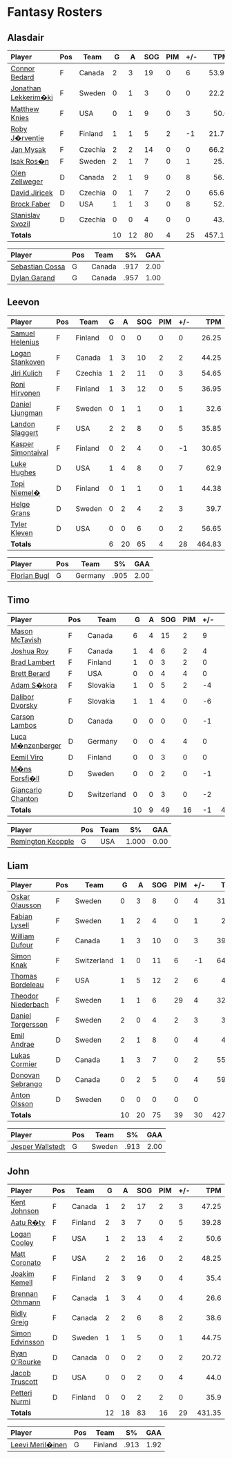 # Fantasy Rosters
## Alasdair
| Player | Pos | Team | G | A | SOG | PIM | +/- | TPM |
| :----- | --- |  --- | - | - | --- | --- | --- | --: |
| [Connor Bedard](https://www.eliteprospects.com/player/535584/connor-bedard) | F |  Canada | 2 | 3 | 19 | 0 | 6 | 53.95 |
| [Jonathan Lekkerim�ki](https://www.eliteprospects.com/player/649220/jonathan-lekkerimaki) | F |  Sweden | 0 | 1 | 3 | 0 | 0 | 22.25 |
| [Matthew Knies](https://www.eliteprospects.com/player/292083/matthew-knies) | F |  USA | 0 | 1 | 9 | 0 | 3 | 50.0 |
| [Roby J�rventie](https://www.eliteprospects.com/player/534236/roby-jarventie) | F |  Finland | 1 | 1 | 5 | 2 | -1 | 21.77 |
| [Jan Mysak](https://www.eliteprospects.com/player/427906/jan-mysak) | F |  Czechia | 2 | 2 | 14 | 0 | 0 | 66.25 |
| [Isak Ros�n](https://www.eliteprospects.com/player/420269/isak-rosen) | F |  Sweden | 2 | 1 | 7 | 0 | 1 | 25.1 |
| [Olen Zellweger](https://www.eliteprospects.com/player/476596/olen-zellweger) | D |  Canada | 2 | 1 | 9 | 0 | 8 | 56.2 |
| [David Jiricek](https://www.eliteprospects.com/player/559522/david-jiricek) | D |  Czechia | 0 | 1 | 7 | 2 | 0 | 65.65 |
| [Brock Faber](https://www.eliteprospects.com/player/558598/brock-faber) | D |  USA | 1 | 1 | 3 | 0 | 8 | 52.3 |
| [Stanislav Svozil](https://www.eliteprospects.com/player/428002/stanislav-svozil) | D |  Czechia | 0 | 0 | 4 | 0 | 0 | 43.7 |
| **Totals** | | | 10 | 12 | 80 | 4 | 25 | 457.17 |

| Player | Pos | Team | S% | GAA |
| :----- | --- |  --- | -- | --: |
| [Sebastian Cossa](https://www.eliteprospects.com/player/476602/sebastian-cossa) | G |  Canada | .917 | 2.00 |
| [Dylan Garand](https://www.eliteprospects.com/player/473852/dylan-garand) | G |  Canada | .957 | 1.00 |
## Leevon
| Player | Pos | Team | G | A | SOG | PIM | +/- | TPM |
| :----- | --- |  --- | - | - | --- | --- | --- | --: |
| [Samuel Helenius](https://www.eliteprospects.com/player/554237/samuel-helenius) | F |  Finland | 0 | 0 | 0 | 0 | 0 | 26.25 |
| [Logan Stankoven](https://www.eliteprospects.com/player/556512/logan-stankoven) | F |  Canada | 1 | 3 | 10 | 2 | 2 | 44.25 |
| [Jiri Kulich](https://www.eliteprospects.com/player/579198/jiri-kulich) | F |  Czechia | 1 | 2 | 11 | 0 | 3 | 54.65 |
| [Roni Hirvonen](https://www.eliteprospects.com/player/448946/roni-hirvonen) | F |  Finland | 1 | 3 | 12 | 0 | 5 | 36.95 |
| [Daniel Ljungman](https://www.eliteprospects.com/player/463647/daniel-ljungman) | F |  Sweden | 0 | 1 | 1 | 0 | 1 | 32.6 |
| [Landon Slaggert](https://www.eliteprospects.com/player/418245/landon-slaggert) | F |  USA | 2 | 2 | 8 | 0 | 5 | 35.85 |
| [Kasper Simontaival](https://www.eliteprospects.com/player/397010/kasper-simontaival) | F |  Finland | 0 | 2 | 4 | 0 | -1 | 30.65 |
| [Luke Hughes](https://www.eliteprospects.com/player/526979/luke-hughes) | D |  USA | 1 | 4 | 8 | 0 | 7 | 62.9 |
| [Topi Niemel�](https://www.eliteprospects.com/player/499424/topi-niemela) | D |  Finland | 0 | 1 | 1 | 0 | 1 | 44.38 |
| [Helge Grans](https://www.eliteprospects.com/player/395302/helge-grans) | D |  Sweden | 0 | 2 | 4 | 2 | 3 | 39.7 |
| [Tyler Kleven](https://www.eliteprospects.com/player/536644/tyler-kleven) | D |  USA | 0 | 0 | 6 | 0 | 2 | 56.65 |
| **Totals** | | | 6 | 20 | 65 | 4 | 28 | 464.83 |

| Player | Pos | Team | S% | GAA |
| :----- | --- |  --- | -- | --: |
| [Florian Bugl](https://www.eliteprospects.com/player/382239/florian-bugl) | G |  Germany | .905 | 2.00 |
## Timo
| Player | Pos | Team | G | A | SOG | PIM | +/- | TPM |
| :----- | --- |  --- | - | - | --- | --- | --- | --: |
| [Mason McTavish](https://www.eliteprospects.com/player/479812/mason-mctavish) | F |  Canada | 6 | 4 | 15 | 2 | 9 | 53.4 |
| [Joshua Roy](https://www.eliteprospects.com/player/483757/joshua-roy) | F |  Canada | 1 | 4 | 6 | 2 | 4 | 55.95 |
| [Brad Lambert](https://www.eliteprospects.com/player/414961/brad-lambert) | F |  Finland | 1 | 0 | 3 | 2 | 0 | 29.05 |
| [Brett Berard](https://www.eliteprospects.com/player/201740/brett-berard) | F |  USA | 0 | 0 | 4 | 4 | 0 | 46.45 |
| [Adam S�kora](https://www.eliteprospects.com/player/527426/adam-sykora) | F |  Slovakia | 1 | 0 | 5 | 2 | -4 | 47.77 |
| [Dalibor Dvorsky](https://www.eliteprospects.com/player/527424/dalibor-dvorsky) | F |  Slovakia | 1 | 1 | 4 | 0 | -6 | 49.28 |
| [Carson Lambos](https://www.eliteprospects.com/player/472875/carson-lambos) | D |  Canada | 0 | 0 | 0 | 0 | -1 | 8.0 |
| [Luca M�nzenberger](https://www.eliteprospects.com/player/407643/luca-munzenberger) | D |  Germany | 0 | 0 | 4 | 4 | 0 | 41.45 |
| [Eemil Viro](https://www.eliteprospects.com/player/499518/eemil-viro) | D |  Finland | 0 | 0 | 3 | 0 | 0 | 36.7 |
| [M�ns Forsfj�ll](https://www.eliteprospects.com/player/422034/mans-forsfjall) | D |  Sweden | 0 | 0 | 2 | 0 | -1 | 29.45 |
| [Giancarlo Chanton](https://www.eliteprospects.com/player/551665/giancarlo-chanton) | D |  Switzerland | 0 | 0 | 3 | 0 | -2 | 58.25 |
| **Totals** | | | 10 | 9 | 49 | 16 | -1 | 455.75 |

| Player | Pos | Team | S% | GAA |
| :----- | --- |  --- | -- | --: |
| [Remington Keopple](https://www.eliteprospects.com/player/597411/remington-keopple) | G |  USA | 1.000 | 0.00 |
## Liam
| Player | Pos | Team | G | A | SOG | PIM | +/- | TPM |
| :----- | --- |  --- | - | - | --- | --- | --- | --: |
| [Oskar Olausson](https://www.eliteprospects.com/player/430916/oskar-olausson) | F |  Sweden | 0 | 3 | 8 | 0 | 4 | 31.75 |
| [Fabian Lysell](https://www.eliteprospects.com/player/472769/fabian-lysell) | F |  Sweden | 1 | 2 | 4 | 0 | 1 | 26.6 |
| [William Dufour](https://www.eliteprospects.com/player/294583/william-dufour) | F |  Canada | 1 | 3 | 10 | 0 | 3 | 39.95 |
| [Simon Knak](https://www.eliteprospects.com/player/293158/simon-knak) | F |  Switzerland | 1 | 0 | 11 | 6 | -1 | 64.97 |
| [Thomas Bordeleau](https://www.eliteprospects.com/player/296636/thomas-bordeleau) | F |  USA | 1 | 5 | 12 | 2 | 6 | 43.1 |
| [Theodor Niederbach](https://www.eliteprospects.com/player/394717/theodor-niederbach) | F |  Sweden | 1 | 1 | 6 | 29 | 4 | 32.45 |
| [Daniel Torgersson](https://www.eliteprospects.com/player/407408/daniel-torgersson) | F |  Sweden | 2 | 0 | 4 | 2 | 3 | 31.5 |
| [Emil Andrae](https://www.eliteprospects.com/player/394716/emil-andrae) | D |  Sweden | 2 | 1 | 8 | 0 | 4 | 42.4 |
| [Lukas Cormier](https://www.eliteprospects.com/player/201780/lukas-cormier) | D |  Canada | 1 | 3 | 7 | 0 | 2 | 55.75 |
| [Donovan Sebrango](https://www.eliteprospects.com/player/397738/donovan-sebrango) | D |  Canada | 0 | 2 | 5 | 0 | 4 | 59.05 |
| [Anton Olsson](https://www.eliteprospects.com/player/420461/anton-olsson) | D |  Sweden | 0 | 0 | 0 | 0 | 0 | 0 |
| **Totals** | | | 10 | 20 | 75 | 39 | 30 | 427.52 |

| Player | Pos | Team | S% | GAA |
| :----- | --- |  --- | -- | --: |
| [Jesper Wallstedt](https://www.eliteprospects.com/player/394724/jesper-wallstedt) | G |  Sweden | .913 | 2.00 |
## John
| Player | Pos | Team | G | A | SOG | PIM | +/- | TPM |
| :----- | --- |  --- | - | - | --- | --- | --- | --: |
| [Kent Johnson](https://www.eliteprospects.com/player/521697/kent-johnson) | F |  Canada | 1 | 2 | 17 | 2 | 3 | 47.25 |
| [Aatu R�ty](https://www.eliteprospects.com/player/467384/aatu-raty) | F |  Finland | 2 | 3 | 7 | 0 | 5 | 39.28 |
| [Logan Cooley](https://www.eliteprospects.com/player/651538/logan-cooley) | F |  USA | 1 | 2 | 13 | 4 | 2 | 50.6 |
| [Matt Coronato](https://www.eliteprospects.com/player/462501/matt-coronato) | F |  USA | 2 | 2 | 16 | 0 | 2 | 48.25 |
| [Joakim Kemell](https://www.eliteprospects.com/player/526043/joakim-kemell) | F |  Finland | 2 | 3 | 9 | 0 | 4 | 35.4 |
| [Brennan Othmann](https://www.eliteprospects.com/player/529248/brennan-othmann) | F |  Canada | 1 | 3 | 4 | 0 | 4 | 26.6 |
| [Ridly Greig](https://www.eliteprospects.com/player/413174/ridly-greig) | F |  Canada | 2 | 2 | 6 | 8 | 2 | 38.6 |
| [Simon Edvinsson](https://www.eliteprospects.com/player/394730/simon-edvinsson) | D |  Sweden | 1 | 1 | 5 | 0 | 1 | 44.75 |
| [Ryan O'Rourke](https://www.eliteprospects.com/player/201939/ryan-o-rourke) | D |  Canada | 0 | 0 | 2 | 0 | 2 | 20.72 |
| [Jacob Truscott](https://www.eliteprospects.com/player/201776/jacob-truscott) | D |  USA | 0 | 0 | 2 | 0 | 4 | 44.0 |
| [Petteri Nurmi](https://www.eliteprospects.com/player/556753/petteri-nurmi) | D |  Finland | 0 | 0 | 2 | 2 | 0 | 35.9 |
| **Totals** | | | 12 | 18 | 83 | 16 | 29 | 431.35 |

| Player | Pos | Team | S% | GAA |
| :----- | --- |  --- | -- | --: |
| [Leevi Meril�inen](https://www.eliteprospects.com/player/499423/leevi-merilainen) | G |  Finland | .913 | 1.92 |
